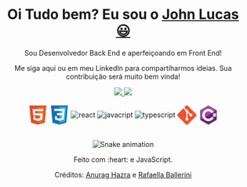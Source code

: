 <div>
  
  <h1 align="center">
    Oi Tudo bem? Eu sou o 
    <a href="https://www.linkedin.com/in/john-aristoteles6870a/">John Lucas 😃️</a>
  </h1>
  
  <p align="center">
    Sou Desenvolvedor Back End e aperfeiçoando em Front End!
  </p>
  
  <p align="center">
    Me siga aqui ou em meu LinkedIn para compartiharmos ideias. Sua contribuição será muito bem vinda!
  </p>
  
</div>

<div align="center">
  <a href="https://github.com/JohnLTI/">
    <img height="150em" src="https://github-readme-stats.vercel.app/api?username=JohnLTI&count_private=true&include_all_commits=true&show_icons=true&theme=blueberry&hide_border=false&show_owner=true"/>
    <img height="150em" src="https://github-readme-stats.vercel.app/api/top-langs/?username=JohnLTI&theme=blueberry&hide_border=false&&layout=compact"/>
  </a>
</div>

<div align="center" valign="top"><br>
  <img align="center" alt="HTML" height="40" width="40" src="https://raw.githubusercontent.com/devicons/devicon/master/icons/html5/html5-original.svg">
  <img align="center" alt="CSS" height="40" width="40" src="https://raw.githubusercontent.com/devicons/devicon/master/icons/css3/css3-original.svg">
  <img align="center" alt="react" height="40" width="40"src="https://cdn.jsdelivr.net/gh/devicons/devicon@latest/icons/react/react-original.svg" />   
  <img align="center" alt="javacript" height="40" width="40"src="https://cdn.jsdelivr.net/gh/devicons/devicon@latest/icons/javascript/javascript-original.svg">
  <img align="center" alt="typescript" height="40" width="40" src="https://cdn.jsdelivr.net/gh/devicons/devicon@latest/icons/typescript/typescript-original.svg">
  <img align="center" alt="git" height="40" width="40" src="https://raw.githubusercontent.com/devicons/devicon/master/icons/git/git-original.svg">
  <img align="center" alt="C#" height="40" width="40" src="https://raw.githubusercontent.com/devicons/devicon/master/icons/csharp/csharp-original.svg">
</div><br>

<div align="center">

  ![Snake animation](https://github.com/danielbped/danielbped/blob/output/github-contribution-grid-snake.svg)
  
</div>

<div align="center">
  <p>Feito com :heart: e JavaScript.</p>
  <p>Créditos: <a href="https://github.com/anuraghazra/github-readme-stats">Anurag Hazra</a> e <a href="https://github.com/rafaballerini">Rafaella Ballerini</a></p>
</div>
